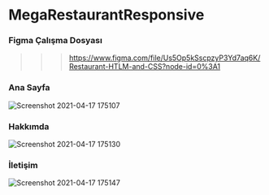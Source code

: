 # MegaRestaurantResponsive

### Figma Çalışma Dosyası
>>> https://www.figma.com/file/Us5Op5kSscpzyP3Yd7aq6K/Restaurant-HTLM-and-CSS?node-id=0%3A1


### Ana Sayfa
![Screenshot 2021-04-17 175107](https://user-images.githubusercontent.com/47065244/115117191-03ad2b00-9fa6-11eb-9009-bc8dca973ed6.png)
### Hakkımda
![Screenshot 2021-04-17 175130](https://user-images.githubusercontent.com/47065244/115117189-027bfe00-9fa6-11eb-833f-b7c69686c5b4.png)
### İletişim
![Screenshot 2021-04-17 175147](https://user-images.githubusercontent.com/47065244/115117190-03ad2b00-9fa6-11eb-8192-d4f398a14697.png)


